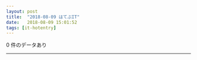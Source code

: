 ```yaml
---
layout: post
title:  "2018-08-09 はてぶIT"
date:   2018-08-09 15:01:52
tags: [it-hotentry]
---
```

0 件のデータあり

<hr>
